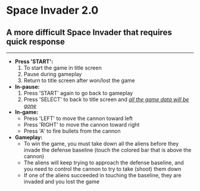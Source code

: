 # Space Invader 2.0 #

## A more difficult Space Invader that requires quick response ##

-------------------------------------------

- **Press 'START':**
  1. To start the game in title screen
  2. Pause during gameplay
  3. Return to title screen after won/lost the game
- **In-pause:**
  1. Press 'START' again to go back to gameplay
  2. Press 'SELECT' to back to title screen and *<u>all the game data will be gone</u>*
- **In-game:**
  - Press 'LEFT' to move the cannon toward left
  - Press 'RIGHT' to move the cannon toward right
  - Press 'A' to fire bullets from the cannon
- **Gameplay:**
  - To win the game, you must take down all the aliens before they invade the defense baseline (touch the colored bar that is above the cannon)
  - The aliens will keep trying to approach the defense baseline, and you need to control the cannon to try to take (shoot) them down
  - If one of the aliens succeeded in touching the baseline, they are invaded and you lost the game